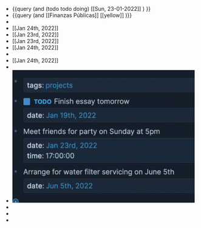 - {{query (and (todo todo doing) [[Sun, 23-01-2022]] ) }}
- {{query (and [[Finanzas Públicas]] [[yellow]] )}}
-
- [[Jan 24th, 2022]]
- [[Jan 23rd, 2022]]
- [[Jan 23rd, 2022]]
- [[Jan 24th, 2022]]
-
- [[Jan 24th, 2022]]
-
- ![image.png](../assets/image_1642943904681_0.png)
-
-
-